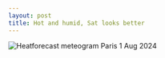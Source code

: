 ```yaml
---
layout: post
title: Hot and humid, Sat looks better
---
```


![Heatforecast meteogram Paris 1 Aug 2024](https://heatforecast.github.io/images/paris_2024080100.png)